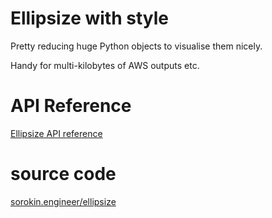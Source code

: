 # Ellipsize with style

Pretty reducing huge Python objects to visualise them nicely.

Handy for multi-kilobytes of AWS outputs etc.

# API Reference

[Ellipsize API reference](api-reference/)

# source code

[sorokin.engineer/ellipsize](https://github.com/andgineer/ellipsize)
